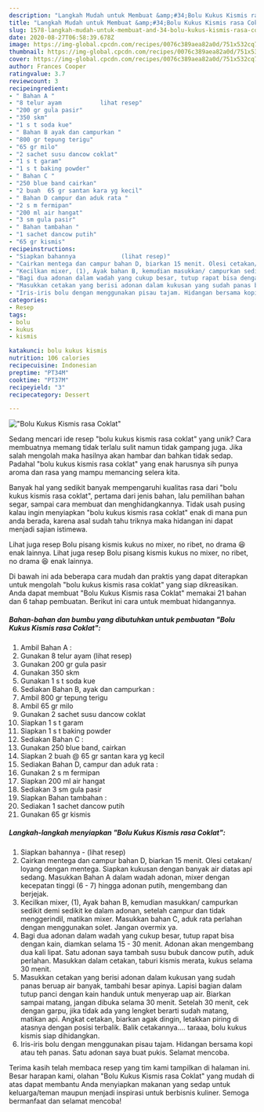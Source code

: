 ```yaml
---
description: "Langkah Mudah untuk Membuat &amp;#34;Bolu Kukus Kismis rasa Coklat&amp;#34; Anti Gagal"
title: "Langkah Mudah untuk Membuat &amp;#34;Bolu Kukus Kismis rasa Coklat&amp;#34; Anti Gagal"
slug: 1578-langkah-mudah-untuk-membuat-and-34-bolu-kukus-kismis-rasa-coklat-and-34-anti-gagal
date: 2020-08-27T06:58:39.678Z
image: https://img-global.cpcdn.com/recipes/0076c389aea82a0d/751x532cq70/bolu-kukus-kismis-rasa-coklat-foto-resep-utama.jpg
thumbnail: https://img-global.cpcdn.com/recipes/0076c389aea82a0d/751x532cq70/bolu-kukus-kismis-rasa-coklat-foto-resep-utama.jpg
cover: https://img-global.cpcdn.com/recipes/0076c389aea82a0d/751x532cq70/bolu-kukus-kismis-rasa-coklat-foto-resep-utama.jpg
author: Frances Cooper
ratingvalue: 3.7
reviewcount: 3
recipeingredient:
- " Bahan A "
- "8 telur ayam           lihat resep"
- "200 gr gula pasir"
- "350 skm"
- "1 s t soda kue"
- " Bahan B ayak dan campurkan "
- "800 gr tepung terigu"
- "65 gr milo"
- "2 sachet susu dancow coklat"
- "1 s t garam"
- "1 s t baking powder"
- " Bahan C "
- "250 blue band cairkan"
- "2 buah  65 gr santan kara yg kecil"
- " Bahan D campur dan aduk rata "
- "2 s m fermipan"
- "200 ml air hangat"
- "3 sm gula pasir"
- " Bahan tambahan "
- "1 sachet dancow putih"
- "65 gr kismis"
recipeinstructions:
- "Siapkan bahannya             (lihat resep)"
- "Cairkan mentega dan campur bahan D, biarkan 15 menit. Olesi cetakan/ loyang dengan mentega. Siapkan kukusan dengan banyak air diatas api sedang. Masukkan Bahan A dalam wadah adonan, mixer dengan kecepatan tinggi (6 - 7) hingga adonan putih, mengembang dan berjejak."
- "Kecilkan mixer, (1), Ayak bahan B, kemudian masukkan/ campurkan sedikit demi sedikit ke dalam adonan, setelah campur dan tidak menggerindil, matikan mixer. Masukkan bahan C, aduk rata perlahan dengan menggunakan solet. Jangan overmix ya."
- "Bagi dua adonan dalam wadah yang cukup besar, tutup rapat bisa dengan kain, diamkan selama 15 - 30 menit. Adonan akan mengembang dua kali lipat. Satu adonan saya tambah susu bubuk dancow putih, aduk perlahan. Masukkan dalam cetakan, taburi kismis merata, kukus selama 30 menit."
- "Masukkan cetakan yang berisi adonan dalam kukusan yang sudah panas beruap air banyak, tambahi besar apinya. Lapisi bagian dalam tutup panci dengan kain handuk untuk menyerap uap air. Biarkan sampai matang, jangan dibuka selama 30 menit. Setelah 30 menit, cek dengan garpu, jika tidak ada yang lengket berarti sudah matang, matikan api. Angkat cetakan, biarkan agak dingin, letakkan piring di atasnya dengan posisi terbalik. Balik cetakannya.... taraaa, bolu kukus kismis siap dihidangkan."
- "Iris-iris bolu dengan menggunakan pisau tajam. Hidangan bersama kopi atau teh panas. Satu adonan saya buat pukis. Selamat mencoba."
categories:
- Resep
tags:
- bolu
- kukus
- kismis

katakunci: bolu kukus kismis 
nutrition: 106 calories
recipecuisine: Indonesian
preptime: "PT34M"
cooktime: "PT37M"
recipeyield: "3"
recipecategory: Dessert

---
```



![&#34;Bolu Kukus Kismis rasa Coklat&#34;](https://img-global.cpcdn.com/recipes/0076c389aea82a0d/751x532cq70/bolu-kukus-kismis-rasa-coklat-foto-resep-utama.jpg)

Sedang mencari ide resep &#34;bolu kukus kismis rasa coklat&#34; yang unik? Cara membuatnya memang tidak terlalu sulit namun tidak gampang juga. Jika salah mengolah maka hasilnya akan hambar dan bahkan tidak sedap. Padahal &#34;bolu kukus kismis rasa coklat&#34; yang enak harusnya sih punya aroma dan rasa yang mampu memancing selera kita.

Banyak hal yang sedikit banyak mempengaruhi kualitas rasa dari &#34;bolu kukus kismis rasa coklat&#34;, pertama dari jenis bahan, lalu pemilihan bahan segar, sampai cara membuat dan menghidangkannya. Tidak usah pusing kalau ingin menyiapkan &#34;bolu kukus kismis rasa coklat&#34; enak di mana pun anda berada, karena asal sudah tahu triknya maka hidangan ini dapat menjadi sajian istimewa.

Lihat juga resep Bolu pisang kismis kukus no mixer, no ribet, no drama 😆 enak lainnya. Lihat juga resep Bolu pisang kismis kukus no mixer, no ribet, no drama 😆 enak lainnya.


Di bawah ini ada beberapa cara mudah dan praktis yang dapat diterapkan untuk mengolah &#34;bolu kukus kismis rasa coklat&#34; yang siap dikreasikan. Anda dapat membuat &#34;Bolu Kukus Kismis rasa Coklat&#34; memakai 21 bahan dan 6 tahap pembuatan. Berikut ini cara untuk membuat hidangannya.

<!--inarticleads1-->

##### Bahan-bahan dan bumbu yang dibutuhkan untuk pembuatan &#34;Bolu Kukus Kismis rasa Coklat&#34;:

1. Ambil  Bahan A :
1. Gunakan 8 telur ayam           (lihat resep)
1. Gunakan 200 gr gula pasir
1. Gunakan 350 skm
1. Gunakan 1 s t soda kue
1. Sediakan  Bahan B, ayak dan campurkan :
1. Ambil 800 gr tepung terigu
1. Ambil 65 gr milo
1. Gunakan 2 sachet susu dancow coklat
1. Siapkan 1 s t garam
1. Siapkan 1 s t baking powder
1. Sediakan  Bahan C :
1. Gunakan 250 blue band, cairkan
1. Siapkan 2 buah @ 65 gr santan kara yg kecil
1. Sediakan  Bahan D, campur dan aduk rata :
1. Gunakan 2 s m fermipan
1. Siapkan 200 ml air hangat
1. Sediakan 3 sm gula pasir
1. Siapkan  Bahan tambahan :
1. Sediakan 1 sachet dancow putih
1. Gunakan 65 gr kismis




<!--inarticleads2-->

##### Langkah-langkah menyiapkan &#34;Bolu Kukus Kismis rasa Coklat&#34;:

1. Siapkan bahannya -             (lihat resep)
1. Cairkan mentega dan campur bahan D, biarkan 15 menit. Olesi cetakan/ loyang dengan mentega. Siapkan kukusan dengan banyak air diatas api sedang. Masukkan Bahan A dalam wadah adonan, mixer dengan kecepatan tinggi (6 - 7) hingga adonan putih, mengembang dan berjejak.
1. Kecilkan mixer, (1), Ayak bahan B, kemudian masukkan/ campurkan sedikit demi sedikit ke dalam adonan, setelah campur dan tidak menggerindil, matikan mixer. Masukkan bahan C, aduk rata perlahan dengan menggunakan solet. Jangan overmix ya.
1. Bagi dua adonan dalam wadah yang cukup besar, tutup rapat bisa dengan kain, diamkan selama 15 - 30 menit. Adonan akan mengembang dua kali lipat. Satu adonan saya tambah susu bubuk dancow putih, aduk perlahan. Masukkan dalam cetakan, taburi kismis merata, kukus selama 30 menit.
1. Masukkan cetakan yang berisi adonan dalam kukusan yang sudah panas beruap air banyak, tambahi besar apinya. Lapisi bagian dalam tutup panci dengan kain handuk untuk menyerap uap air. Biarkan sampai matang, jangan dibuka selama 30 menit. Setelah 30 menit, cek dengan garpu, jika tidak ada yang lengket berarti sudah matang, matikan api. Angkat cetakan, biarkan agak dingin, letakkan piring di atasnya dengan posisi terbalik. Balik cetakannya.... taraaa, bolu kukus kismis siap dihidangkan.
1. Iris-iris bolu dengan menggunakan pisau tajam. Hidangan bersama kopi atau teh panas. Satu adonan saya buat pukis. Selamat mencoba.




Terima kasih telah membaca resep yang tim kami tampilkan di halaman ini. Besar harapan kami, olahan &#34;Bolu Kukus Kismis rasa Coklat&#34; yang mudah di atas dapat membantu Anda menyiapkan makanan yang sedap untuk keluarga/teman maupun menjadi inspirasi untuk berbisnis kuliner. Semoga bermanfaat dan selamat mencoba!
